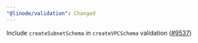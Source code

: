 ```yaml
---
"@linode/validation": Changed
---
```


Include `createSubnetSchema` in `createVPCSchema` validation ([#9537](https://github.com/linode/manager/pull/9537))

